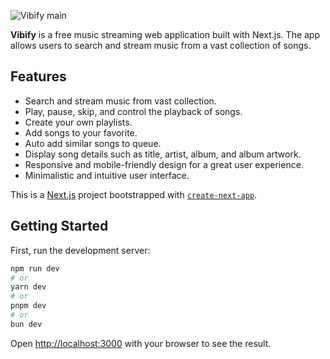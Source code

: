 ![Vibify main](https://github.com/AneelSen/Vibify/assets/146166889/ddd58b2d-a81f-46f5-a6a4-43fcc8add559)

**Vibify** is a free music streaming web application built with Next.js. The app allows users to search and stream music from a vast collection of songs.

## Features

- Search and stream music from vast collection.
- Play, pause, skip, and control the playback of songs.
- Create your own playlists.
- Add songs to your favorite.
- Auto add similar songs to queue.
- Display song details such as title, artist, album, and album artwork.
- Responsive and mobile-friendly design for a great user experience.
- Minimalistic and intuitive user interface.

This is a [Next.js](https://nextjs.org/) project bootstrapped with [`create-next-app`](https://github.com/vercel/next.js/tree/canary/packages/create-next-app).

## Getting Started

First, run the development server:

```bash
npm run dev
# or
yarn dev
# or
pnpm dev
# or
bun dev
```

Open [http://localhost:3000](http://localhost:3000) with your browser to see the result.
